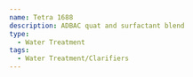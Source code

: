 ```yaml
---
name: Tetra 1688
description: ADBAC quat and surfactant blend
type:
  - Water Treatment
tags:
  - Water Treatment/Clarifiers
---
```

